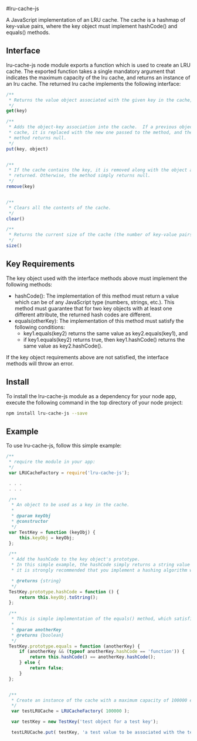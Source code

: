 #lru-cache-js

A JavaScript implementation of an LRU cache.  The cache is a hashmap of key-value pairs, where the key object must
implement hashCode() and equals() methods.

## Interface
lru-cache-js node module exports a function which is used to create an LRU cache.  The exported function takes a
single mandatory argument that indicates the maximum capacity of the lru cache, and returns an instance of an lru cache.
The returned lru cache implements  the following interface:

``` js
/**
 * Returns the value object associated with the given key in the cache, or null if none was found
 */
get(key)

/**
 * Adds the object-key association into the cache.  If a previous object was associated with the given key in the
 * cache, it is replaced with the new one passed to the method, and the replaced object is returned.  Otherwise, the
 * method returns null.
 */
put(key, object)


/**
 * If the cache contains the key, it is removed along with the object associated with the key, and the value object is
 * returned. Otherwise, the method simply returns null.
 */
remove(key)


/**
 * Clears all the contents of the cache.
 */
clear()

/**
 * Returns the current size of the cache (the number of key-value pairs in the cache).
 */
size()

```


## Key Requirements
The key object used with the interface methods above must implement the following methods:
* hashCode(): The implementation of this method must return a value which can be of any JavaScript type (numbers, strings, etc.).
 This method must guarantee that for two key objects with at least one different attribute, the returned hash codes are different.
* equals(otherKey): The implementation of this method must satisfy the following conditions:
    * key1.equals(key2) returns the same value as key2.equals(key1), and
    * if key1.equals(key2) returns true, then key1.hashCode() returns the same value as key2.hashCode().

If the key object requirements above are not satisfied, the interface methods will throw an error.


## Install
To install the lru-cache-js module as a dependency for your node app, execute the following command in the top directory of your node project:

``` bash
npm install lru-cache-js --save
```

## Example
To use lru-cache-js, follow this simple example:

```js
/**
 * require the module in your app:
 */
 var LRUCacheFactory = require('lru-cache-js');

 . . .
 . . .

 /**
  * An object to be used as a key in the cache.
  *
  * @param keyObj
  * @constructor
  */
 var TestKey = function (keyObj) {
     this.keyObj = keyObj;
 };

 /**
  * Add the hashCode to the key object's prototype.
  * In this simple example, the hashCode simply returns a string value of the key.  However, for performance optimization,
  * it is strongly recommended that you implement a hashing algorithm which returns integers instead.

  * @returns {string}
  */
 TestKey.prototype.hashCode = function () {
     return this.keyObj.toString();
 };

 /**
  * This is simple implementation of the equals() method, which satisfies the conditions mentioned above.
  *
  * @param anotherKey
  * @returns {boolean}
  */
 TestKey.prototype.equals = function (anotherKey) {
     if (anotherKey && (typeof anotherKey.hashCode == 'function')) {
         return this.hashCode() == anotherKey.hashCode();
     } else {
         return false;
     }
 };


 /**
  * Create an instance of the cache with a maximum capacity of 100000 entries:
  */
  var testLRUCache = LRUCacheFactory( 100000 );

  var testKey = new TestKey('test object for a test key');

  testLRUCache.put( testKey, 'a test value to be associated with the test key in the cache');

```
